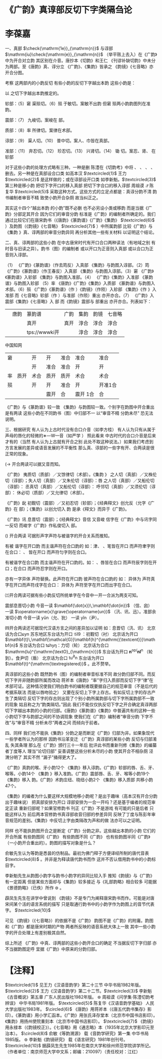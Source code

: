 # 《广韵》真谆部反切下字类隔刍论  

# 李葆嘉  

一、真部 $\check{\mathrm{1e}}_{\mathrm{n}}$ 与谆部 $\mathrm{iu}\check{\mathrm{e}}_{\mathrm{n}}$ （举平赅上去入）在《广韵》中为开合对立韵 其区别在介音。唐抄本《切韵》和王仁 《刊谬补缺切韵》中未分为两部。至《唐韵》真、谆分立 《广韵》、《集韵》皆承之 《韵镜》《七音略》亦开合分图。  

考察 这两部内的小韵反切 有些小韵的反切下字越出本韵 这些小韵是：  

以 之切下字越出本韵推定的。  

轸部：（5）窘 渠殒切。（6）殒 于敏切。案敏不出韵 但窘 殒两小韵韵图列在准韵。  

震部：（7）  九峻切。案峻在 部。  

质部：（8）率 所律切。案律在术部。  

谆部：（9）  渠人切。（10）  普中切。案人、巾皆在真部。  

准部：（11）  弃忍切。（12）  珍忍切。（13）  兴肾切。（14）  锄 切。案忍、肾、 在轸部  

对于这些小韵的处理方式略有三种。一种是删 陈澧在《切韵考》中将 、 、 、 、 删去。另一种是在真部设合口类 如高本汉 $\textcircled{1}$ 王力 $\textcircled{2}$ 是这样做的；或在谆部设开口类 如李新魁。$\textcircled{3}$ 第三种是移小韵 把切下字开口的移入真部 把切下字合口的移入谆部 周祖谟 $\ensuremath{\mathcal{Q}}$ 陈复华 $\textcircled{5}$ 采取这种方式。这些方式的立足点都是：真谆分韵不清 韵书编制者审音不精 致使小韵开合杂厕 故当纠正之。  

其实这十四个“越出本韵 的小韵”既不必删 也不必另设小类或移韵  而是当据《广韵》分部定其开合 因为它们的审音分韵 标准是《广韵》的编制者所确定的。我们通过比较它们在唐宋韵书（《唐韵》《篆韵谱》《广韵》《集韵》 $\textcircled{6}$ ）及韵图（《韵镜》《七音略》 $\textcircled{7}$ ）中所属韵部 比较《广韵》与《集韵 》真、谆两部的审音分韵异同 再分析其他一些有关材料 以证明这个结论。  

二、真、谆两部的这些小韵 在中古唐宋时代有开口合口两种读法（有地域之别 有时音与旧读之异）。韵书（图）的编制者 或以开口为正音则入真部 或以合口为正音则入谆部。  

（1）  《广韵》《篆韵谱》（作去筠反）入真部 《集韵》与韵图入谆部。（2）筠 《广韵》《篆韵谱》（作王春反）入真部 《集韵》与韵图入谆部。（3）窘 《广韵》《篆韵谱》入轸部 《集韵》与韵图入准部。（4）  《广韵》《集韵》入准部 《篆韵谱》与韵图入轸部 （5）率 《唐韵》《广韵》《集韵》入质部 《篆韵谱》与韵图入术部。（6）殒 《广韵》《篆韵谱》（作 ）《韵镜》（作陨）入轸部 《集韵》《作 》入准部 而《七音略》轸部（作 ）与准部（作陨）重出 亦开亦合。（7）  《广韵》入震部《集韵》《七音略》入 部 而《韵镜》震部与 部重出 亦开亦合。列表如下：  

<html><body><table><tr><td></td><td>唐韵</td><td>篆韵谱</td><td>广韵</td><td>集韵</td><td>韵镜</td><td>七音略</td></tr><tr><td></td><td></td><td>真开</td><td>真开</td><td>淳合</td><td>淳合</td><td>淳合</td></tr><tr><td></td><td></td><td>tps://wwwki开</td><td></td><td>淳合</td><td>淳合</td><td>淳合</td></tr></table></body></html>  

中国知网  

<html><body><table><tr><td>窘</td><td></td><td>开</td><td>开</td><td>准合</td><td>准合</td><td>准合</td></tr><tr><td></td><td></td><td>开</td><td>准合</td><td>准合</td><td>开</td><td>开</td></tr><tr><td>率</td><td>质开</td><td>术合</td><td>质开</td><td>质开</td><td>术合</td><td>术合</td></tr><tr><td>殒</td><td></td><td>开</td><td>开</td><td>准合</td><td>开</td><td>开准1合</td></tr><tr><td></td><td></td><td></td><td>震开</td><td>合</td><td>震开 1合</td><td>合</td></tr></table></body></html>  

《广韵》与《篆韵谱》较一致 《集韵》与韵图较一致。个别字在韵图中开合重出 是有两读 这些小韵在不同韵书（图）中归部不一 以“审音不精 分韵未尽” 恐无法说明。  

三、根据研究 有人认为上古时代没有合口介音（如李方桂） 有人认为只有从属于声母的唇化的轻微的∗—W—音（如严学 ） 照此看来 中古时代的合口介音是后来才有的（当然 有人认为上古就有开合之别 此处不取这种说法。）如果我们考虑到方言发展的差异或语音发展的不平衡性 那么真、谆部的一些字有开、合两读是很正常的现象。  

$(\rightarrow$ 开合两读可以据又音而知。  

《广韵》  夷质切（质部）／又馀律切（术部）。《集韵 》  之人切（真部）／又株伦切（谆部）；失人切（真部）／又朱伦切（谆部）：唇 之人切（真部）／又船伦切（谆部）：  丞真切（真部）／又船伦切（谆部）：  呼邻切（真部）／又须伦切（谆部）：  休必切（质部）／又允律切（术部）。  

《广韵》龀 初觐切（震部）／又初忍切（轸部）；《经典释文》创允反（允字《广韵》在 部）；《集韵》以创允切入 韵 是承《释文》而异于《广韵》。  

《广韵》讯 息晋切（震部）；《经典释文》音信 又音峻 信字在《广韵》中与讯字同一反切 而峻字《广韵》作私俊切入 部。  

$\left(\right)$ 开合两读 可据形声字声符与被谐字的开合关系而推知。  

有被 谐字在开口韵 而主谐声符在合口韵的 如：津、 、笔皆在开口 而声符聿字则在合口：   、 皆在开口 而声符匀字则在合口。  

有被谐字在合口韵 而主谐声符在开口韵的。如： 、唇皆在合口 而声符辰字则在开口；在合口 而声符忍字则在开口。  

亦有一字异体 声符替换。此声符在开口韵  彼声符在合口韵的 如：  异体为  声符真字在开口而声符戌字在合口：  异体为  声符至字在开口而出字在合口。  

㈢开合两读可据有些小韵反切所统单字在今音中一开一合派为两支可知。  

震部息晋切小韵 今音一读 $\mathbf{\dot{x}}\,\mathbf{\dot{in}}$ （信、囟） 一读 $\operatorname{x}\grave{\operatorname{un}}$ （汛、讯、迅）。准部余准切小韵 今音一读 yǔn（允、狁） 一读 yǐn（尹）。  

㈣开合两读还可据现代汉语方言之间的差异加以证明 如：息晋切（汛、讯） 北京话为合口ɕyn 苏东地区东台话为开口 $\mathrm{\mathcal{G}}\mathrm{I9}$ ：初觐切（衬） 北京话为开口 $\mathbf{t}\,\mathbf{\mathcal{G}}\mathbf{h}^{\mathrm{{\textcent}}}\mathbf{n}$ 东台话为合口 tɕhyŋ：力切（轮） 北京话为合口 $\mathrm{lu}^{\mathrm{\textO}_{\mathrm{n}}}$ 东台话为开口 $\mathbf{n}^{\mathrm{op}/}\mathbf{n}\mathbf{I}^{\mathrm{n}}$ （轮到）。食尹切（盾） 北京话为合口 $\mathrm{tu}^{\mathrm{{\partial}}}\mathrm{n}$ 东台话为开口 $\mathbf{t}^{\mathrm{\textregistered}}$ 。此不赘举。  

真谆部的这些小韵 既然韵书（图）的编制者审音标准不同 故分韵归部不同。而反切下字并非随韵部所属而改动 蒋斧本《唐韵》“率”字归入质部而反切下字“律”在术部可证。这种情况使我们明白韵书的编制者既要据自己的规范审音（不是后代的考据系联法 而是以唇吻验之） 又要在反切上下字上存古。有如反切上字的存古产生了类隔切 反切下字的存古则出现了个别小韵所属韵部与切下字所属韵部不一致的现象 姑且称之为“韵类隔切。”因此 我们不能仅仅执反切下字之开合确定真谆两部切下字越出本韵的小韵的归部。《唐韵》《篆韵谱》《集韵》中普遍共有的这种一些小韵切下字与韵部之间的不协调现象 使我们在《广韵》编制者“审音分韵 下字不改”与“审音不精 分析未尽”两者之间 而倾向于前者。  

四、同样 我们也不能执《集韵》分韵之是而断定《广韵》归部为非。如果象现代一些学者所认为的那样 因韵书沿革变迁 《广韵》真谆部的某些小韵 反切与归部淆乱 失其条理 那么在《广韵》颁行三十一年后 批评此书而重新刊修《集韵》的编纂者丁度等人 理当“论切归部” 妥善调整这些分析未尽的小韵 使其开合不相杂厕 泾渭分明了 其实不然 “漏子”捅得更大了。  

《广韵》真韵的喉、牙小韵12个 《集韵》移入谆韵。《广韵》轸部的唇、舌、牙、喉等。小韵14个 《集韵 》移入准韵。《广韵》震部唇、舌、牙、喉等小韵19个 《集韵》移入 韵。《广韵》术韵庄纽、晓纽小韵2个 《集韵》移入质部 共移小韵47个。  

《集韵》的编者为什么要这样大规模地移小韵呢？是出于趣味（高本汉有开合分韵出于趣味说） 把真部安排为开口 谆部安排为一合一开吗？还是基于编者的规范审定正读  重新归部呢？如果官修韵书 刊正《广韵》不是游戏 有可能的只是后者 只能这样认为 前后两本官修韵书真谆部收音归部的参差异同 反映了丁度与陈彭年审音规范的差别。《集韵》中反切上字由类隔改为声和的做 法亦可以之证明。  

同样 也不能执韵图开合之是断定《广韵》分韵之非。这些越出本韵的小韵 它们的开合所属 有些韵图同《广韵》 有些韵图不同《广韵》 也有些韵图半同《广韵》（一小韵开合重出的）。韵图的描写对象是什么？  

俞敏先生认为等韵是悉昙的仿制品。最初为佛门释子方便译经所制的唐代音表 $\textcircled{8}$ 。并非是为释读唐代韵书而作 这并不否认借用韵书中的小韵标目字。  

李新魁先生从韵图小韵字与韵书小韵字的异同比较入手 推知《韵镜》与《广韵》有一定距离 但是某些方面却与《集韵》较多接近 与《礼部韵略》相合较多 可能据《景德韵略》（已佚）所作 $\circledcirc$ 。  

薜凤生先生在讲学中曾说到 《韵镜》不是专门为阐释唐宋韵书而作。可能是对唐宋间某个活的语言系统的描写 只是取通行韵书中的小韵字作为韵图上的音节代表字。 $\textcircled{10}$  

可见 《韵镜》（《七音略》）的依据不是《广韵》 韵图不是《广韵》的附庸。韵图和《广韵》都是唐宋时期的产物 两者所反映的语音系统大体上一致 其中一些小韵字的开合处理上有差别极其自然。  

综上所述 《广韵》中真、谆两部的这些小韵开合口的确定 不当据反切下字归部 亦不当据韵图定呼 宜据《广韵》中原来的分韵归部。  

# 【注释】  

$\textcircled{1}$ 见王力《汉语音韵学》第二十三节 中华书局1982年版。 $\textcircled{2}$ 王力《汉语音韵学》第二十二节。$\textcircled{3}$ 李新魁《古音概说》第五章 广东人民出版社1982年版。 $\circledast$ 周祖谟《问学集·陈澧切韵考辨误》 中华书局1981年版。 $\textcircled{5}$ 陈复华《汉语音韵学基础》 人民大学出版社1983年。 $\circled{6}$ 《唐韵》用蒋斧本（《唐五代韵书集存》影印）。《篆韵谱》用小学汇函本。《广韵》用张氏泽存堂本（北京市中国书店影印）。《集韵》用扬州使院重刻本（北京市中国书店影印）。 $\textcircled{7}$ 《韵镜》用永禄本（《韵镜校正》）。《七音略》用《通志略》本（1935年北京大学影印元至治本）。 $\circled{8}$ 俞敏《等韵溯源》 载《音韵学研究》第一集 中华书局1985版。 $\circledcirc$ 李新魁《韵镜研究》 载《语言研究》1981年创刊号。 $\textcircled{10}$ 据薜凤生先生1985年在南京大学和徐州师范学院讲学所记。 （作者单位：南京师范大学中文系；邮编：210097）（责任校对：江红）  